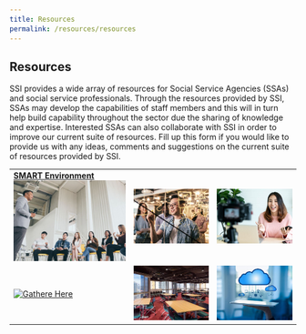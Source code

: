 ```yaml
---
title: Resources
permalink: /resources/resources
---
```


## Resources

SSI provides a wide array of resources for Social Service Agencies (SSAs) and social service professionals. Through the resources provided by SSI, SSAs may develop the capabilities of staff members and this will in turn help build capability throughout the sector due the sharing of knowledge and expertise. Interested SSAs can also collaborate with SSI in order to improve our current suite of resources. Fill up this form if you would like to provide us with any ideas, comments and suggestions on the current suite of resources provided by SSI.

|  |  |  |
|--|--|--|
|**[SMART Environment](/resources/SMART-environment)** <br> [![SMART Environment](/images/resources/mainpage/BlockBooks.jpg)](/resources/SMART-environment)   |[![LearnHere](/images/resources/mainpage/Learnhere.jpg)](/resources/learn-here)   |[![CreateHere](/images/resources/mainpage/Createhere.jpg)](/resources/create-here)   |
|[![Gathere Here](/images/resources/mainpage/Gatherehere.jpg)](/resources/Gatherhere.jpg)   |[![Meetings & Events](/images/resources/mainpage/Venue.jpg)](/resources/meetings-events)   |[![Toolkits & Frameworks](/images/resources/mainpage/Toolkit.jpg)](/resources/toolkits-frameworks)   |

